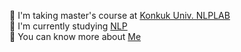 🌱 I'm taking master's course at [Konkuk Univ. NLPLAB](http://nlp.konkuk.ac.kr/)       
🌟 I'm currently studying [NLP](https://en.wikipedia.org/wiki/Natural_language_processing)    
📃 You can know more about [Me](https://www.linkedin.com/in/woojin-lee-6ab9a0217/)      
